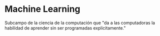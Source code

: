 # Machine Learning

Subcampo de la ciencia de la computación que "da a las computadoras la habilidad de aprender sin ser programadas explicitamente."